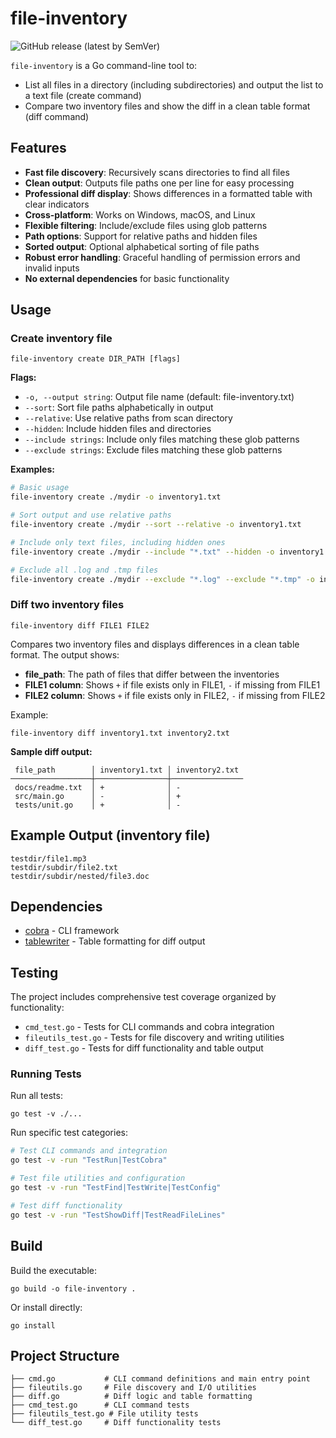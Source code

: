 
# file-inventory

![GitHub release (latest by SemVer)](https://img.shields.io/github/v/release/lestatk0ff/file-inventory?sort=semver)

`file-inventory` is a Go command-line tool to:
- List all files in a directory (including subdirectories) and output the list to a text file (create command)
- Compare two inventory files and show the diff in a clean table format (diff command)

## Features

- **Fast file discovery**: Recursively scans directories to find all files
- **Clean output**: Outputs file paths one per line for easy processing
- **Professional diff display**: Shows differences in a formatted table with clear indicators
- **Cross-platform**: Works on Windows, macOS, and Linux
- **Flexible filtering**: Include/exclude files using glob patterns
- **Path options**: Support for relative paths and hidden files
- **Sorted output**: Optional alphabetical sorting of file paths
- **Robust error handling**: Graceful handling of permission errors and invalid inputs
- **No external dependencies** for basic functionality


## Usage

### Create inventory file

```
file-inventory create DIR_PATH [flags]
```

**Flags:**
- `-o, --output string`: Output file name (default: file-inventory.txt)
- `--sort`: Sort file paths alphabetically in output
- `--relative`: Use relative paths from scan directory
- `--hidden`: Include hidden files and directories
- `--include strings`: Include only files matching these glob patterns
- `--exclude strings`: Exclude files matching these glob patterns

**Examples:**
```bash
# Basic usage
file-inventory create ./mydir -o inventory1.txt

# Sort output and use relative paths
file-inventory create ./mydir --sort --relative -o inventory1.txt

# Include only text files, including hidden ones
file-inventory create ./mydir --include "*.txt" --hidden -o inventory1.txt

# Exclude all .log and .tmp files
file-inventory create ./mydir --exclude "*.log" --exclude "*.tmp" -o inventory1.txt
```

### Diff two inventory files

```
file-inventory diff FILE1 FILE2
```

Compares two inventory files and displays differences in a clean table format. The output shows:
- **file_path**: The path of files that differ between the inventories
- **FILE1 column**: Shows `+` if file exists only in FILE1, `-` if missing from FILE1
- **FILE2 column**: Shows `+` if file exists only in FILE2, `-` if missing from FILE2

Example:
```
file-inventory diff inventory1.txt inventory2.txt
```

**Sample diff output:**
```
 file_path        │ inventory1.txt │ inventory2.txt
──────────────────┼────────────────┼────────────────
 docs/readme.txt  │ +              │ -
 src/main.go      │ -              │ +
 tests/unit.go    │ +              │ -
```


## Example Output (inventory file)

```
testdir/file1.mp3
testdir/subdir/file2.txt
testdir/subdir/nested/file3.doc
```

## Dependencies

- [cobra](https://github.com/spf13/cobra) - CLI framework
- [tablewriter](https://github.com/olekukonko/tablewriter) - Table formatting for diff output

## Testing

The project includes comprehensive test coverage organized by functionality:

- `cmd_test.go` - Tests for CLI commands and cobra integration
- `fileutils_test.go` - Tests for file discovery and writing utilities
- `diff_test.go` - Tests for diff functionality and table output

### Running Tests

Run all tests:
```
go test -v ./...
```

Run specific test categories:
```bash
# Test CLI commands and integration
go test -v -run "TestRun|TestCobra"

# Test file utilities and configuration
go test -v -run "TestFind|TestWrite|TestConfig"

# Test diff functionality
go test -v -run "TestShowDiff|TestReadFileLines"
```


## Build

Build the executable:
```
go build -o file-inventory .
```

Or install directly:
```
go install
```

## Project Structure

```
├── cmd.go           # CLI command definitions and main entry point
├── fileutils.go     # File discovery and I/O utilities
├── diff.go          # Diff logic and table formatting
├── cmd_test.go      # CLI command tests
├── fileutils_test.go # File utility tests
└── diff_test.go     # Diff functionality tests
```
